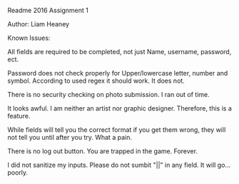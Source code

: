 Readme 2016 Assignment 1

Author: Liam Heaney


Known Issues:

All fields are required to be completed, not just Name, username, password, ect.

Password does not check properly for Upper/lowercase letter, number and symbol. According to used regex it should work. It does not.

There is no security checking on photo submission. I ran out of time.

It looks awful. I am neither an artist nor graphic designer. Therefore, this is a feature.

While fields will tell you the correct format if you get them wrong, they will not tell you until after you try. What a pain.

There is no log out button. You are trapped in the game. Forever.

I did not sanitize my inputs. Please do not sumbit "||" in any field. It will go... poorly.
